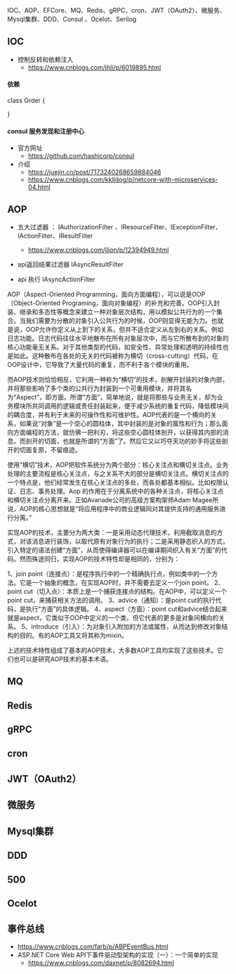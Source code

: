 IOC、AOP、EFCore、MQ、Redis、gRPC、cron、JWT（OAuth2）、微服务、Mysql集群、DDD、Consul 、Ocelot、Serilog 

## IOC

- 控制反转和依赖注入
  - https://www.cnblogs.com/jhli/p/6019895.html

#### 依赖

class Order {

}


#### consul 服务发现和注册中心
- 官方网址 
  - https://github.com/hashicorp/consul
- 介绍 
  - https://juejin.cn/post/7173240268659884046
  - https://www.cnblogs.com/kklldog/p/netcore-with-microservices-04.html








































## AOP
- 五大过滤器 ： IAuthorizationFilter 、IResourceFilter、IExceptionFilter、IActionFilter、IResultFilter
  - https://www.cnblogs.com/jlion/p/12394949.html
  
- api返回结果过滤器 IAsyncResultFilter
- api 执行 IAsyncActionFilter

AOP（Aspect-Oriented Programming，面向方面编程），可以说是OOP（Object-Oriented Programing，面向对象编程）的补充和完善。OOP引入封装、继承和多态性等概念来建立一种对象层次结构，用以模拟公共行为的一个集合。当我们需要为分散的对象引入公共行为的时候，OOP则显得无能为力。也就是说，OOP允许你定义从上到下的关系，但并不适合定义从左到右的关系。例如日志功能。日志代码往往水平地散布在所有对象层次中，而与它所散布到的对象的核心功能毫无关系。对于其他类型的代码，如安全性、异常处理和透明的持续性也是如此。这种散布在各处的无关的代码被称为横切（cross-cutting）代码，在OOP设计中，它导致了大量代码的重复，而不利于各个模块的重用。

而AOP技术则恰恰相反，它利用一种称为“横切”的技术，剖解开封装的对象内部，并将那些影响了多个类的公共行为封装到一个可重用模块，并将其名为“Aspect”，即方面。所谓“方面”，简单地说，就是将那些与业务无关，却为业务模块所共同调用的逻辑或责任封装起来，便于减少系统的重复代码，降低模块间的耦合度，并有利于未来的可操作性和可维护性。AOP代表的是一个横向的关系，如果说“对象”是一个空心的圆柱体，其中封装的是对象的属性和行为；那么面向方面编程的方法，就仿佛一把利刃，将这些空心圆柱体剖开，以获得其内部的消息。而剖开的切面，也就是所谓的“方面”了。然后它又以巧夺天功的妙手将这些剖开的切面复原，不留痕迹。

使用“横切”技术，AOP把软件系统分为两个部分：核心关注点和横切关注点。业务处理的主要流程是核心关注点，与之关系不大的部分是横切关注点。横切关注点的一个特点是，他们经常发生在核心关注点的多处，而各处都基本相似。比如权限认证、日志、事务处理。Aop 的作用在于分离系统中的各种关注点，将核心关注点和横切关注点分离开来。正如Avanade公司的高级方案构架师Adam Magee所说，AOP的核心思想就是“将应用程序中的商业逻辑同对其提供支持的通用服务进行分离。”

实现AOP的技术，主要分为两大类：一是采用动态代理技术，利用截取消息的方式，对该消息进行装饰，以取代原有对象行为的执行；二是采用静态织入的方式，引入特定的语法创建“方面”，从而使得编译器可以在编译期间织入有关“方面”的代码。然而殊途同归，实现AOP的技术特性却是相同的，分别为：

1、join point（连接点）：是程序执行中的一个精确执行点，例如类中的一个方法。它是一个抽象的概念，在实现AOP时，并不需要去定义一个join point。
2、point cut（切入点）：本质上是一个捕获连接点的结构。在AOP中，可以定义一个point cut，来捕获相关方法的调用。
3、advice（通知）：是point cut的执行代码，是执行“方面”的具体逻辑。
4、aspect（方面）：point cut和advice结合起来就是aspect，它类似于OOP中定义的一个类，但它代表的更多是对象间横向的关系。
5、introduce（引入）：为对象引入附加的方法或属性，从而达到修改对象结构的目的。有的AOP工具又将其称为mixin。

上述的技术特性组成了基本的AOP技术，大多数AOP工具均实现了这些技术。它们也可以是研究AOP技术的基本术语。
## MQ

## Redis

## gRPC

## cron

## JWT（OAuth2）

## 微服务

## Mysql集群

## DDD

## 500 

## Ocelot




## 事件总线 
- https://www.cnblogs.com/farb/p/ABPEventBus.html
- ASP.NET Core Web API下事件驱动型架构的实现（一）：一个简单的实现
  - https://www.cnblogs.com/daxnet/p/8082694.html